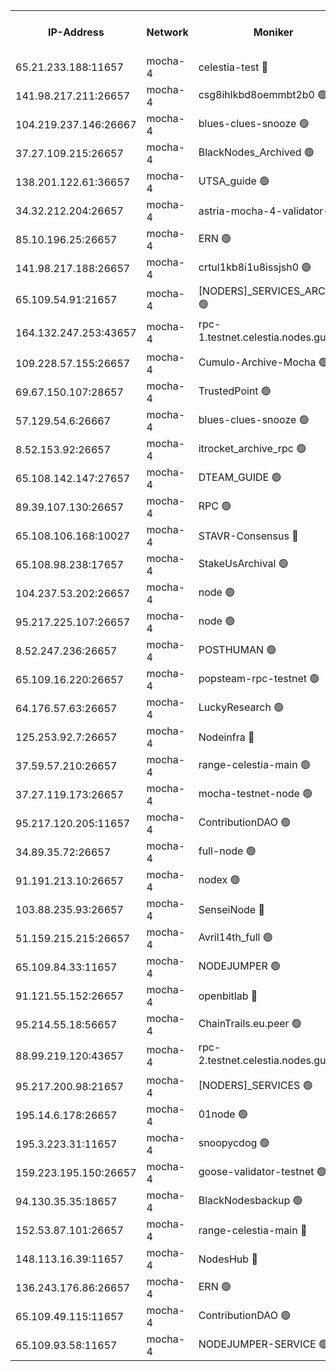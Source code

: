 


<table><tr><th>IP-Address</th><th>Network</th><th>Moniker</th><th>Latest Block Height</th><th>Earliest Block Height</th><th>Catching Up</th><th>Tx Index</th><th>Voting Power</th><th>Version</th><th>Scan Time</th></tr><tr><td>65.21.233.188:11657</td><td>mocha-4</td><td>celestia-test 🔴</td><td>4166657</td><td>0</td><td>False</td><td>on</td><td>1000010</td><td>3.2.0-mocha</td><td>2025-01-14T14:12:07.348157787UTC</td></tr><tr><td>141.98.217.211:26657</td><td>mocha-4</td><td>csg8ihlkbd8oemmbt2b0 🟢</td><td>4166629</td><td>1</td><td>False</td><td>on</td><td>0</td><td>3.2.0</td><td>2025-01-14T14:09:29.996660550UTC</td></tr><tr><td>104.219.237.146:26667</td><td>mocha-4</td><td>blues-clues-snooze 🟢</td><td>4166629</td><td>1</td><td>False</td><td>off</td><td>0</td><td>3.2.0-mocha</td><td>2025-01-14T14:09:30.701657961UTC</td></tr><tr><td>37.27.109.215:26657</td><td>mocha-4</td><td>BlackNodes_Archived 🟢</td><td>4166630</td><td>1</td><td>False</td><td>off</td><td>0</td><td>3.2.0</td><td>2025-01-14T14:09:39.291514554UTC</td></tr><tr><td>138.201.122.61:36657</td><td>mocha-4</td><td>UTSA_guide 🟢</td><td>4166631</td><td>1</td><td>False</td><td>on</td><td>0</td><td>3.2.0</td><td>2025-01-14T14:09:41.699171806UTC</td></tr><tr><td>34.32.212.204:26657</td><td>mocha-4</td><td>astria-mocha-4-validator-1 🔴</td><td>4166631</td><td>1</td><td>False</td><td>on</td><td>10509044</td><td>3.1.1</td><td>2025-01-14T14:09:42.022243057UTC</td></tr><tr><td>85.10.196.25:26657</td><td>mocha-4</td><td>ERN 🟢</td><td>4166632</td><td>1</td><td>False</td><td>on</td><td>0</td><td>3.2.0-mocha</td><td>2025-01-14T14:09:49.868813686UTC</td></tr><tr><td>141.98.217.188:26657</td><td>mocha-4</td><td>crtul1kb8i1u8issjsh0 🟢</td><td>4166635</td><td>1</td><td>False</td><td>on</td><td>0</td><td>3.2.0</td><td>2025-01-14T14:10:02.828364773UTC</td></tr><tr><td>65.109.54.91:21657</td><td>mocha-4</td><td>[NODERS]_SERVICES_ARCHIVE 🟢</td><td>4166639</td><td>1</td><td>False</td><td>on</td><td>0</td><td>3.2.0-mocha</td><td>2025-01-14T14:10:26.257196189UTC</td></tr><tr><td>164.132.247.253:43657</td><td>mocha-4</td><td>rpc-1.testnet.celestia.nodes.guru 🟢</td><td>4166641</td><td>1</td><td>False</td><td>on</td><td>0</td><td>3.0.2</td><td>2025-01-14T14:10:39.087439035UTC</td></tr><tr><td>109.228.57.155:26657</td><td>mocha-4</td><td>Cumulo-Archive-Mocha 🟢</td><td>4166644</td><td>1</td><td>False</td><td>on</td><td>0</td><td>3.2.0-mocha</td><td>2025-01-14T14:10:52.474175175UTC</td></tr><tr><td>69.67.150.107:28657</td><td>mocha-4</td><td>TrustedPoint 🟢</td><td>4166644</td><td>1</td><td>False</td><td>on</td><td>0</td><td>3.2.0</td><td>2025-01-14T14:10:55.298899980UTC</td></tr><tr><td>57.129.54.6:26667</td><td>mocha-4</td><td>blues-clues-snooze 🟢</td><td>4166645</td><td>1</td><td>False</td><td>off</td><td>0</td><td>3.2.0-mocha</td><td>2025-01-14T14:10:58.014291642UTC</td></tr><tr><td>8.52.153.92:26657</td><td>mocha-4</td><td>itrocket_archive_rpc 🟢</td><td>4166649</td><td>1</td><td>False</td><td>on</td><td>0</td><td>3.2.0</td><td>2025-01-14T14:11:21.143693994UTC</td></tr><tr><td>65.108.142.147:27657</td><td>mocha-4</td><td>DTEAM_GUIDE 🟢</td><td>4166652</td><td>1</td><td>False</td><td>on</td><td>0</td><td>3.2.0</td><td>2025-01-14T14:11:38.672343690UTC</td></tr><tr><td>89.39.107.130:26657</td><td>mocha-4</td><td>RPC 🟢</td><td>4166652</td><td>1</td><td>False</td><td>on</td><td>0</td><td>3.2.0-mocha</td><td>2025-01-14T14:11:38.976324306UTC</td></tr><tr><td>65.108.106.168:10027</td><td>mocha-4</td><td>STAVR-Consensus 🔴</td><td>4166656</td><td>1</td><td>False</td><td>on</td><td>102504</td><td>3.2.0-mocha</td><td>2025-01-14T14:12:02.536064112UTC</td></tr><tr><td>65.108.98.238:17657</td><td>mocha-4</td><td>StakeUsArchival 🟢</td><td>4166658</td><td>1</td><td>False</td><td>off</td><td>0</td><td>3.2.0</td><td>2025-01-14T14:12:10.095676888UTC</td></tr><tr><td>104.237.53.202:26657</td><td>mocha-4</td><td>node 🟢</td><td>4166658</td><td>1</td><td>False</td><td>on</td><td>0</td><td>3.0.0-mocha</td><td>2025-01-14T14:12:13.431698854UTC</td></tr><tr><td>95.217.225.107:26657</td><td>mocha-4</td><td>node 🟢</td><td>4166659</td><td>1</td><td>False</td><td>on</td><td>0</td><td>3.2.0-mocha</td><td>2025-01-14T14:12:17.740435442UTC</td></tr><tr><td>8.52.247.236:26657</td><td>mocha-4</td><td>POSTHUMAN 🟢</td><td>4166660</td><td>1</td><td>False</td><td>on</td><td>0</td><td>3.2.0</td><td>2025-01-14T14:12:23.037477328UTC</td></tr><tr><td>65.109.16.220:26657</td><td>mocha-4</td><td>popsteam-rpc-testnet 🟢</td><td>4166663</td><td>1</td><td>False</td><td>on</td><td>0</td><td>3.2.0-mocha</td><td>2025-01-14T14:12:40.808621939UTC</td></tr><tr><td>64.176.57.63:26657</td><td>mocha-4</td><td>LuckyResearch 🟢</td><td>4166636</td><td>1582001</td><td>False</td><td>off</td><td>0</td><td>3.2.0</td><td>2025-01-14T14:10:09.485865105UTC</td></tr><tr><td>125.253.92.7:26657</td><td>mocha-4</td><td>Nodeinfra 🔴</td><td>4166635</td><td>2070001</td><td>False</td><td>on</td><td>500001</td><td>3.2.0</td><td>2025-01-14T14:10:08.196414765UTC</td></tr><tr><td>37.59.57.210:26657</td><td>mocha-4</td><td>range-celestia-main 🟢</td><td>4166667</td><td>2589477</td><td>False</td><td>off</td><td>0</td><td>3.0.0-mocha</td><td>2025-01-14T14:13:03.176110061UTC</td></tr><tr><td>37.27.119.173:26657</td><td>mocha-4</td><td>mocha-testnet-node 🟢</td><td>4166656</td><td>2631379</td><td>False</td><td>on</td><td>0</td><td>3.1.1-mocha</td><td>2025-01-14T14:12:02.161233948UTC</td></tr><tr><td>95.217.120.205:11657</td><td>mocha-4</td><td>ContributionDAO 🟢</td><td>4166659</td><td>2723055</td><td>False</td><td>on</td><td>0</td><td>3.1.1</td><td>2025-01-14T14:12:16.942647342UTC</td></tr><tr><td>34.89.35.72:26657</td><td>mocha-4</td><td>full-node 🟢</td><td>3140052</td><td>2766149</td><td>False</td><td>on</td><td>0</td><td>2.1.2</td><td>2025-01-14T14:12:27.502639535UTC</td></tr><tr><td>91.191.213.10:26657</td><td>mocha-4</td><td>nodex 🟢</td><td>4166641</td><td>2954501</td><td>False</td><td>off</td><td>0</td><td>3.2.0</td><td>2025-01-14T14:10:39.810920671UTC</td></tr><tr><td>103.88.235.93:26657</td><td>mocha-4</td><td>SenseiNode 🔴</td><td>4166645</td><td>2968001</td><td>False</td><td>off</td><td>100007</td><td>3.2.0-mocha</td><td>2025-01-14T14:10:59.141068279UTC</td></tr><tr><td>51.159.215.215:26657</td><td>mocha-4</td><td>Avril14th_full 🟢</td><td>4166650</td><td>3022001</td><td>False</td><td>on</td><td>0</td><td>3.2.0</td><td>2025-01-14T14:11:30.086081166UTC</td></tr><tr><td>65.109.84.33:11657</td><td>mocha-4</td><td>NODEJUMPER 🟢</td><td>4166659</td><td>3214501</td><td>False</td><td>off</td><td>0</td><td>3.0.0-mocha</td><td>2025-01-14T14:12:17.327447345UTC</td></tr><tr><td>91.121.55.152:26657</td><td>mocha-4</td><td>openbitlab 🔴</td><td>4166634</td><td>3219298</td><td>False</td><td>off</td><td>501058</td><td>3.1.1</td><td>2025-01-14T14:09:58.361315147UTC</td></tr><tr><td>95.214.55.18:56657</td><td>mocha-4</td><td>ChainTrails.eu.peer 🟢</td><td>4166630</td><td>3249501</td><td>False</td><td>on</td><td>0</td><td>3.2.0</td><td>2025-01-14T14:09:45.474945373UTC</td></tr><tr><td>88.99.219.120:43657</td><td>mocha-4</td><td>rpc-2.testnet.celestia.nodes.guru 🟢</td><td>4166655</td><td>3385396</td><td>False</td><td>on</td><td>0</td><td>3.2.0-mocha</td><td>2025-01-14T14:11:57.704794799UTC</td></tr><tr><td>95.217.200.98:21657</td><td>mocha-4</td><td>[NODERS]_SERVICES 🟢</td><td>4166629</td><td>3453468</td><td>False</td><td>on</td><td>0</td><td>3.2.0-mocha</td><td>2025-01-14T14:09:29.608346197UTC</td></tr><tr><td>195.14.6.178:26657</td><td>mocha-4</td><td>01node 🟢</td><td>4166650</td><td>3487525</td><td>False</td><td>on</td><td>0</td><td>3.2.0</td><td>2025-01-14T14:11:27.722832648UTC</td></tr><tr><td>195.3.223.31:11657</td><td>mocha-4</td><td>snoopycdog 🟢</td><td>4166665</td><td>3521501</td><td>False</td><td>off</td><td>0</td><td>3.0.2</td><td>2025-01-14T14:12:50.606641881UTC</td></tr><tr><td>159.223.195.150:26657</td><td>mocha-4</td><td>goose-validator-testnet 🟢</td><td>4166664</td><td>3850501</td><td>False</td><td>on</td><td>0</td><td>3.2.0</td><td>2025-01-14T14:12:44.059338476UTC</td></tr><tr><td>94.130.35.35:18657</td><td>mocha-4</td><td>BlackNodesbackup 🟢</td><td>4166669</td><td>3858501</td><td>False</td><td>on</td><td>0</td><td>3.0.0-mocha</td><td>2025-01-14T14:13:14.244556943UTC</td></tr><tr><td>152.53.87.101:26657</td><td>mocha-4</td><td>range-celestia-main 🔴</td><td>4166659</td><td>3860851</td><td>False</td><td>off</td><td>100001</td><td>3.2.0</td><td>2025-01-14T14:12:18.071884485UTC</td></tr><tr><td>148.113.16.39:11657</td><td>mocha-4</td><td>NodesHub 🔴</td><td>4166646</td><td>4045712</td><td>False</td><td>on</td><td>107152</td><td>3.2.0</td><td>2025-01-14T14:11:04.081424164UTC</td></tr><tr><td>136.243.176.86:26657</td><td>mocha-4</td><td>ERN 🟢</td><td>4166658</td><td>4145501</td><td>False</td><td>off</td><td>0</td><td>3.2.0-mocha</td><td>2025-01-14T14:12:12.430871303UTC</td></tr><tr><td>65.109.49.115:11657</td><td>mocha-4</td><td>ContributionDAO 🟢</td><td>4166644</td><td>4160318</td><td>False</td><td>off</td><td>0</td><td>3.1.1</td><td>2025-01-14T14:10:55.678003264UTC</td></tr><tr><td>65.109.93.58:11657</td><td>mocha-4</td><td>NODEJUMPER-SERVICE 🟢</td><td>4166669</td><td>4164400</td><td>False</td><td>off</td><td>0</td><td>3.0.0-mocha</td><td>2025-01-14T14:13:13.955331606UTC</td></tr></table>